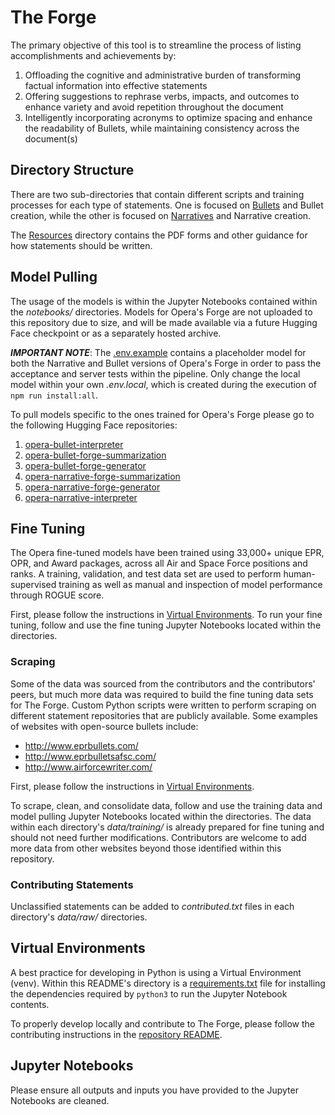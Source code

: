 # The Forge

The primary objective of this tool is to streamline the process of listing accomplishments and achievements by:

1. Offloading the cognitive and administrative burden of transforming factual information into effective statements
2. Offering suggestions to rephrase verbs, impacts, and outcomes to enhance variety and avoid repetition throughout the document
3. Intelligently incorporating acronyms to optimize spacing and enhance the readability of Bullets, while maintaining consistency across the document(s)

## Directory Structure

There are two sub-directories that contain different scripts and training processes for each type of statements. One is focused on [Bullets](./bullets) and Bullet creation, while the other is focused on [Narratives](./narratives/) and Narrative creation.

The [Resources](./resources/) directory contains the PDF forms and other guidance for how statements should be written.

## Model Pulling

The usage of the models is within the Jupyter Notebooks contained within the _notebooks/_ directories. Models for Opera's Forge are not uploaded to this repository due to size, and will be made available via a future Hugging Face checkpoint or as a separately hosted archive.

**_IMPORTANT NOTE_**: The [.env.example](../config/.env.example) contains a placeholder model for both the Narrative and Bullet versions of Opera's Forge in order to pass the acceptance and server tests within the pipeline. Only change the local model within your own _.env.local_, which is created during the execution of `npm run install:all`.

To pull models specific to the ones trained for Opera's Forge please go to the following Hugging Face repositories:

1. [opera-bullet-interpreter](https://huggingface.co/justinthelaw/opera-bullet-interpreter)
2. [opera-bullet-forge-summarization](#)
3. [opera-bullet-forge-generator](#)
4. [opera-narrative-forge-summarization](#)
5. [opera-narrative-forge-generator](#)
6. [opera-narrative-interpreter](#)

## Fine Tuning

The Opera fine-tuned models have been trained using 33,000+ unique EPR, OPR, and Award packages, across all Air and Space Force positions and ranks. A training, validation, and test data set are used to perform human-supervised training as well as manual and inspection of model performance through ROGUE score.

First, please follow the instructions in [Virtual Environments](#virtual-environments). To run your fine tuning, follow and use the fine tuning Jupyter Notebooks located within the directories.

### Scraping

Some of the data was sourced from the contributors and the contributors' peers, but much more data was required to build the fine tuning data sets for The Forge. Custom Python scripts were written to perform scraping on different statement repositories that are publicly available. Some examples of websites with open-source bullets include:

- http://www.eprbullets.com/
- http://www.eprbulletsafsc.com/
- http://www.airforcewriter.com/

First, please follow the instructions in [Virtual Environments](#virtual-environments).

To scrape, clean, and consolidate data, follow and use the training data and model pulling Jupyter Notebooks located within the directories. The data within each directory's _data/training/_ is already prepared for fine tuning and should not need further modifications. Contributors are welcome to add more data from other websites beyond those identified within this repository.

### Contributing Statements

Unclassified statements can be added to _contributed.txt_ files in each directory's _data/raw/_ directories.

## Virtual Environments

A best practice for developing in Python is using a Virtual Environment (venv). Within this README's directory is a [requirements.txt](./requirements.txt) file for installing the dependencies required by `python3` to run the Jupyter Notebook contents.

To properly develop locally and contribute to The Forge, please follow the contributing instructions in the [repository README](../README.md).

## Jupyter Notebooks

Please ensure all outputs and inputs you have provided to the Jupyter Notebooks are cleaned.
